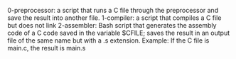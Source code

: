 0-preprocessor:  a script that runs a C file through the preprocessor and save the result into another file.
1-compiler:  a script that compiles a C file but does not link
2-assembler: Bash script that generates the assembly code of a C code saved in the variable $CFILE; saves the result in an output file of the same name but with a .s extension. Example: If the C file is main.c, the result is main.s

